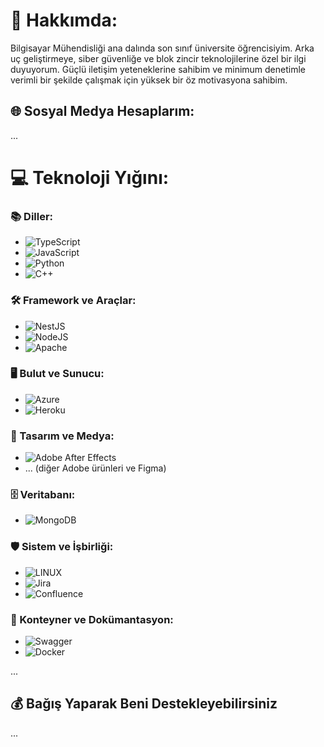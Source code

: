 # 💫 Hakkımda:
Bilgisayar Mühendisliği ana dalında son sınıf üniversite öğrencisiyim. Arka uç geliştirmeye, siber güvenliğe ve blok zincir teknolojilerine özel bir ilgi duyuyorum. Güçlü iletişim yeteneklerine sahibim ve minimum denetimle verimli bir şekilde çalışmak için yüksek bir öz motivasyona sahibim.

## 🌐 Sosyal Medya Hesaplarım:
... 

# 💻 Teknoloji Yığını:

### 📚 Diller:
- ![TypeScript](...)
- ![JavaScript](...)
- ![Python](...)
- ![C++](...)

### 🛠 Framework ve Araçlar:
- ![NestJS](...)
- ![NodeJS](...)
- ![Apache](...)

### 🖥 Bulut ve Sunucu:
- ![Azure](...)
- ![Heroku](...)

### 🎨 Tasarım ve Medya:
- ![Adobe After Effects](...)
- ... (diğer Adobe ürünleri ve Figma)

### 🗄 Veritabanı:
- ![MongoDB](...)

### 🛡 Sistem ve İşbirliği:
- ![LINUX](...)
- ![Jira](...)
- ![Confluence](...)

### 🚢 Konteyner ve Dokümantasyon:
- ![Swagger](...)
- ![Docker](...)

...

## 💰 Bağış Yaparak Beni Destekleyebilirsiniz
...

